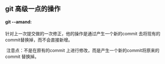 ## git 高级一点的操作



#### git --amand:

针对上一次提交做的一次修正，他的操作是通过产生一个新的commit 去将现有的commit替换掉，而不会直接新增。

​	注意点：不是在原有的commit 上进行修改，而是产生一个新的commit将原来的commit 替换掉。